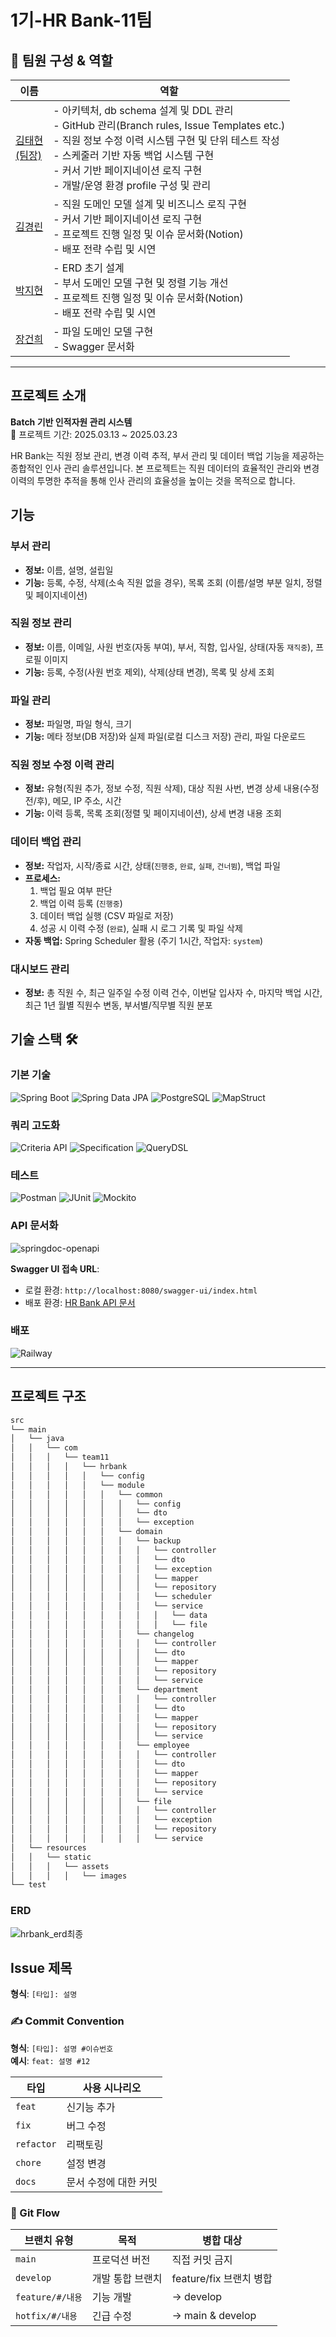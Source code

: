 # 1기-HR Bank-11팀

## 👥 팀원 구성 & 역할

| 이름     | 역할                                                                 |
|----------|----------------------------------------------------------------------|
| [김태현<br>(팀장)](https://github.com/9taetae9) | - 아키텍처, db schema 설계 및 DDL 관리<br>- GitHub 관리(Branch rules, Issue Templates etc.)<br>- 직원 정보 수정 이력 시스템 구현 및 단위 테스트 작성<br>- 스케줄러 기반 자동 백업 시스템 구현<br>- 커서 기반 페이지네이션 로직 구현<br>- 개발/운영 환경 profile 구성 및 관리|
| [김경린](https://github.com/k01zero) | - 직원 도메인 모델 설계 및 비즈니스 로직 구현<br>- 커서 기반 페이지네이션 로직 구현<br>- 프로젝트 진행 일정 및 이슈 문서화(Notion)<br>- 배포 전략 수립 및 시연 |
| [박지현](https://github.com/jjhparkk) | - ERD 초기 설계<br>- 부서 도메인 모델 구현 및 정렬 기능 개선<br>- 프로젝트 진행 일정 및 이슈 문서화(Notion)<br>- 배포 전략 수립 및 시연|
| [장건희](https://github.com/Gunh2ee) | - 파일 도메인 모델 구현<br>- Swagger 문서화 |

---
## 프로젝트 소개
**Batch 기반 인적자원 관리 시스템**  
📆 프로젝트 기간: 2025.03.13 ~ 2025.03.23  

HR Bank는 직원 정보 관리, 변경 이력 추적, 부서 관리 및 데이터 백업 기능을 제공하는 종합적인 인사 관리 솔루션입니다.
본 프로젝트는 직원 데이터의 효율적인 관리와 변경 이력의 투명한 추적을 통해 인사 관리의 효율성을 높이는 것을 목적으로 합니다.

## 기능
### 부서 관리
- **정보:** 이름, 설명, 설립일  
- **기능:** 등록, 수정, 삭제(소속 직원 없을 경우), 목록 조회 (이름/설명 부분 일치, 정렬 및 페이지네이션)

### 직원 정보 관리
- **정보:** 이름, 이메일, 사원 번호(자동 부여), 부서, 직함, 입사일, 상태(자동 `재직중`), 프로필 이미지  
- **기능:** 등록, 수정(사원 번호 제외), 삭제(상태 변경), 목록 및 상세 조회

### 파일 관리
- **정보:** 파일명, 파일 형식, 크기  
- **기능:** 메타 정보(DB 저장)와 실제 파일(로컬 디스크 저장) 관리, 파일 다운로드

### 직원 정보 수정 이력 관리
- **정보:** 유형(직원 추가, 정보 수정, 직원 삭제), 대상 직원 사번, 변경 상세 내용(수정 전/후), 메모, IP 주소, 시간  
- **기능:** 이력 등록, 목록 조회(정렬 및 페이지네이션), 상세 변경 내용 조회

### 데이터 백업 관리
- **정보:** 작업자, 시작/종료 시간, 상태(`진행중`, `완료`, `실패`, `건너뜀`), 백업 파일  
- **프로세스:**  
  1. 백업 필요 여부 판단  
  2. 백업 이력 등록 (`진행중`)  
  3. 데이터 백업 실행 (CSV 파일로 저장)  
  4. 성공 시 이력 수정 (`완료`), 실패 시 로그 기록 및 파일 삭제  
- **자동 백업:** Spring Scheduler 활용 (주기 1시간, 작업자: `system`)

### 대시보드 관리
- **정보:** 총 직원 수, 최근 일주일 수정 이력 건수, 이번달 입사자 수, 마지막 백업 시간, 최근 1년 월별 직원수 변동, 부서별/직무별 직원 분포  


## 기술 스택 🛠

### 기본 기술
![Spring Boot](https://img.shields.io/badge/Spring_Boot-6DB33F?logo=springboot&logoColor=white)
![Spring Data JPA](https://img.shields.io/badge/Spring%20Data%20JPA-6DB33F?style=flat-square&logo=spring&logoColor=white)
![PostgreSQL](https://img.shields.io/badge/PostgreSQL-4169E1?logo=postgresql&logoColor=white)
![MapStruct](https://img.shields.io/badge/MapStruct-FF6F61)

### 쿼리 고도화
![Criteria API](https://img.shields.io/badge/Criteria_API-259dff)
![Specification](https://img.shields.io/badge/Specification-259dff)
![QueryDSL](https://img.shields.io/badge/QueryDSL-259dff)

### 테스트
![Postman](https://img.shields.io/badge/Postman-FF6C37?logo=Postman&logoColor=white)
![JUnit](https://img.shields.io/badge/JUnit-25A162?style=flat-square&logo=junit5&logoColor=white)
![Mockito](https://img.shields.io/badge/Mockito-D3593C?style=flat-square&logo=mockito&logoColor=white)

### API 문서화
![springdoc-openapi](https://img.shields.io/badge/springdoc--openapi-85EA2D?logo=openapiinitiative&logoColor=black)

**Swagger UI 접속 URL**: 
  - 로컬 환경: `http://localhost:8080/swagger-ui/index.html`
  - 배포 환경: [HR Bank API 문서](https://hr-bank11-production.up.railway.app/swagger-ui/index.html)

### 배포
![Railway](https://img.shields.io/badge/Railway-0B0D0E?logo=railway&logoColor=white)

---


## 프로젝트 구조
```bash
src
└── main
│   └── java
│   │   └── com
│   │   │   └── team11
│   │   │   │   └── hrbank
│   │   │   │   │   └── config
│   │   │   │   │   └── module
│   │   │   │   │   │   └── common
│   │   │   │   │   │   │   └── config
│   │   │   │   │   │   │   └── dto
│   │   │   │   │   │   │   └── exception
│   │   │   │   │   │   └── domain
│   │   │   │   │   │   │   └── backup
│   │   │   │   │   │   │   │   └── controller
│   │   │   │   │   │   │   │   └── dto
│   │   │   │   │   │   │   │   └── exception
│   │   │   │   │   │   │   │   └── mapper
│   │   │   │   │   │   │   │   └── repository
│   │   │   │   │   │   │   │   └── scheduler
│   │   │   │   │   │   │   │   └── service
│   │   │   │   │   │   │   │   │   └── data
│   │   │   │   │   │   │   │   │   └── file
│   │   │   │   │   │   │   └── changelog
│   │   │   │   │   │   │   │   └── controller
│   │   │   │   │   │   │   │   └── dto
│   │   │   │   │   │   │   │   └── mapper
│   │   │   │   │   │   │   │   └── repository
│   │   │   │   │   │   │   │   └── service
│   │   │   │   │   │   │   └── department
│   │   │   │   │   │   │   │   └── controller
│   │   │   │   │   │   │   │   └── dto
│   │   │   │   │   │   │   │   └── mapper
│   │   │   │   │   │   │   │   └── repository
│   │   │   │   │   │   │   │   └── service
│   │   │   │   │   │   │   └── employee
│   │   │   │   │   │   │   │   └── controller
│   │   │   │   │   │   │   │   └── dto
│   │   │   │   │   │   │   │   └── mapper
│   │   │   │   │   │   │   │   └── repository
│   │   │   │   │   │   │   │   └── service
│   │   │   │   │   │   │   └── file
│   │   │   │   │   │   │   │   └── controller
│   │   │   │   │   │   │   │   └── exception
│   │   │   │   │   │   │   │   └── repository
│   │   │   │   │   │   │   │   └── service
│   └── resources
│   │   └── static
│   │   │   └── assets
│   │   │   │   └── images
└── test
```


### ERD
![hrbank_erd최종](https://github.com/user-attachments/assets/b3bfd07e-b495-4b4e-8127-f7f3880166c4)




## Issue 제목
**형식**: `[타입]: 설명`

### ✍️ Commit Convention
**형식**: `[타입]: 설명 #이슈번호`  
**예시**: `feat: 설명 #12`

| 타입     | 사용 시나리오 |
|----------|---------------|
| `feat`   | 신기능 추가 |
| `fix`    | 버그 수정 |
| `refactor`| 리팩토링 |
| `chore`  | 설정 변경 |
| `docs`	 | 문서 수정에 대한 커밋 |


### 🔄 Git Flow
| 브랜치 유형 | 목적 | 병합 대상 |
|-------------|------|------------|
| `main` | 프로덕션 버전 | 직접 커밋 금지 |
| `develop` | 개발 통합 브랜치 | feature/fix 브랜치 병합 |
| `feature/#/내용` | 기능 개발 | → develop |
| `hotfix/#/내용` | 긴급 수정 | → main & develop |
